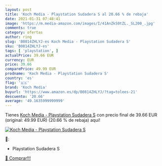 ```yaml
---
layout: post
title: 'Koch Media - Playstation Sudadera S al 20.66 % de rebaja'
date: 2021-01-31 07:48:41
image: 'https://m.media-amazon.com/images/I/41AnZkS0tZL._SL200_.jpg'
comments: true
category: ofertas
author: ring
slug: 'B0814ZHLYJ-es Koch Media - Playstation Sudadera S'
sku: 'B0814ZHLYJ-es'
tags: [ 'playstation', ]
actualPrice: 39.66 EUR
currency: EUR
price: 39.66
comparePrice: 49.99 EUR
prodname: 'Koch Media - Playstation Sudadera S'
country: 'es'
flag: '🇪🇸'
brand: 'Koch Media'
buyurl: 'https://www.amazon.es/dp/B0814ZHLYJ/?tag=tolees-21'
descuento: '20.66'
average: '49.1635999999999'
---
```


Tienes [Koch Media - Playstation Sudadera S](https://www.amazon.es/dp/B0814ZHLYJ/?tag=tolees-21) con precio final de  39.66 EUR (original: 49.99 EUR) (20.66 %  de rebaja) aqui!

[![Koch Media - Playstation Sudadera S](https://m.media-amazon.com/images/I/41AnZkS0tZL._SL200_.jpg)](https://www.amazon.es/dp/B0814ZHLYJ/?tag=tolees-21)

🔎:

- Playstation Sudadera S

[🛒 Comprar!!!](https://www.amazon.es/dp/B0814ZHLYJ/?tag=tolees-21)
